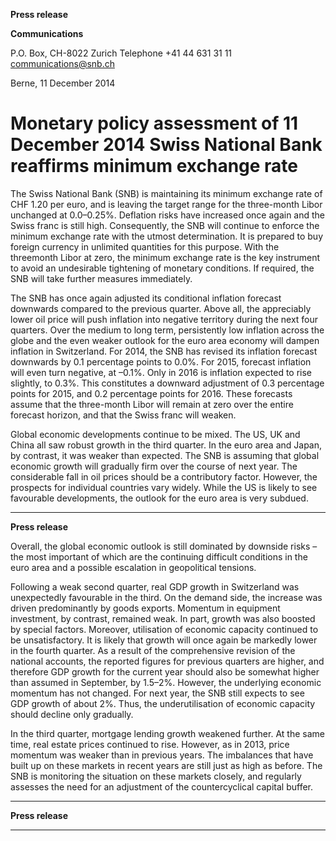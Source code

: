 **Press release**

**Communications**

P.O. Box, CH-8022 Zurich
Telephone +41 44 631 31 11
[communications@snb.ch](mailto:communications@snb.ch)

Berne, 11 December 2014

# Monetary policy assessment of 11 December 2014 Swiss National Bank reaffirms minimum exchange rate

The Swiss National Bank (SNB) is maintaining its minimum exchange rate of CHF 1.20 per
euro, and is leaving the target range for the three-month Libor unchanged at 0.0–0.25%.
Deflation risks have increased once again and the Swiss franc is still high. Consequently, the
SNB will continue to enforce the minimum exchange rate with the utmost determination. It is
prepared to buy foreign currency in unlimited quantities for this purpose. With the threemonth Libor at zero, the minimum exchange rate is the key instrument to avoid an undesirable
tightening of monetary conditions. If required, the SNB will take further measures
immediately.

The SNB has once again adjusted its conditional inflation forecast downwards compared to
the previous quarter. Above all, the appreciably lower oil price will push inflation into
negative territory during the next four quarters. Over the medium to long term, persistently
low inflation across the globe and the even weaker outlook for the euro area economy will
dampen inflation in Switzerland. For 2014, the SNB has revised its inflation forecast
downwards by 0.1 percentage points to 0.0%. For 2015, forecast inflation will even turn
negative, at –0.1%. Only in 2016 is inflation expected to rise slightly, to 0.3%. This
constitutes a downward adjustment of 0.3 percentage points for 2015, and 0.2 percentage
points for 2016. These forecasts assume that the three-month Libor will remain at zero over
the entire forecast horizon, and that the Swiss franc will weaken.

Global economic developments continue to be mixed. The US, UK and China all saw robust
growth in the third quarter. In the euro area and Japan, by contrast, it was weaker than
expected. The SNB is assuming that global economic growth will gradually firm over the
course of next year. The considerable fall in oil prices should be a contributory factor.
However, the prospects for individual countries vary widely. While the US is likely to see
favourable developments, the outlook for the euro area is very subdued.


-----

**Press release**

Overall, the global economic outlook is still dominated by downside risks – the most
important of which are the continuing difficult conditions in the euro area and a possible
escalation in geopolitical tensions.

Following a weak second quarter, real GDP growth in Switzerland was unexpectedly
favourable in the third. On the demand side, the increase was driven predominantly by goods
exports. Momentum in equipment investment, by contrast, remained weak. In part, growth
was also boosted by special factors. Moreover, utilisation of economic capacity continued to
be unsatisfactory. It is likely that growth will once again be markedly lower in the fourth
quarter. As a result of the comprehensive revision of the national accounts, the reported
figures for previous quarters are higher, and therefore GDP growth for the current year should
also be somewhat higher than assumed in September, by 1.5–2%. However, the underlying
economic momentum has not changed. For next year, the SNB still expects to see GDP
growth of about 2%. Thus, the underutilisation of economic capacity should decline only
gradually.

In the third quarter, mortgage lending growth weakened further. At the same time, real estate
prices continued to rise. However, as in 2013, price momentum was weaker than in previous
years. The imbalances that have built up on these markets in recent years are still just as high
as before. The SNB is monitoring the situation on these markets closely, and regularly
assesses the need for an adjustment of the countercyclical capital buffer.


-----

**Press release**


-----

